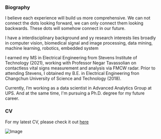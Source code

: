 ### Biography 

I believe each experience will build us more comprehensive. We can not connect the dots looking forward, we can only connect them looking backwards. These dots will somehow connect in our future.

I have a interdisciplinary background and yy research interests lies broadly in computer vision, biomedical signal and image processing, data mining, machine learning, robotics, embedded system

I earned my MS in Electrical Engineering from Stevens Institute of Technology (2021), working with Professor Negar Tavassolian on contactless vital signs measurement and analysis via FMCW radar. Prior to attending Stevens, I obtained my B.E. in Electrical Engineering fron Changchun University of Science and Technology (2018).

Currently, I’m working as a data scientist in Advanced Analytics Group at UPS. And at the same time, I'm pursuing a Ph.D. degree for my future career.

### CV

For my latest CV, please check it out [here](url)

![Image](src)

